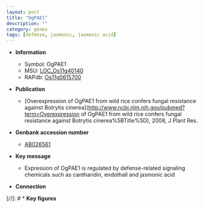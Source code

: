 ```yaml
---
layout: post
title: "OgPAE1"
description: ""
category: genes
tags: [defense, jasmonic, jasmonic acid]
---
```


* **Information**  
    + Symbol: OgPAE1  
    + MSU: [LOC_Os11g40140](http://rice.uga.edu/cgi-bin/ORF_infopage.cgi?orf=LOC_Os11g40140)  
    + RAPdb: [Os11g0615700](https://rapdb.dna.affrc.go.jp/locus/?name=Os11g0615700)  

* **Publication**  
    + [Overexpression of OgPAE1 from wild rice confers fungal resistance against Botrytis cinerea](http://www.ncbi.nlm.nih.gov/pubmed?term=Overexpression of OgPAE1 from wild rice confers fungal resistance against Botrytis cinerea%5BTitle%5D), 2008, J Plant Res.

* **Genbank accession number**  
    + [AB026561](http://www.ncbi.nlm.nih.gov/nuccore/AB026561)

* **Key message**  
    + Expression of OgPAE1 is regulated by defense-related signaling chemicals such as cantharidin, endothall and jasmonic acid

* **Connection**  

[//]: # * **Key figures**  


